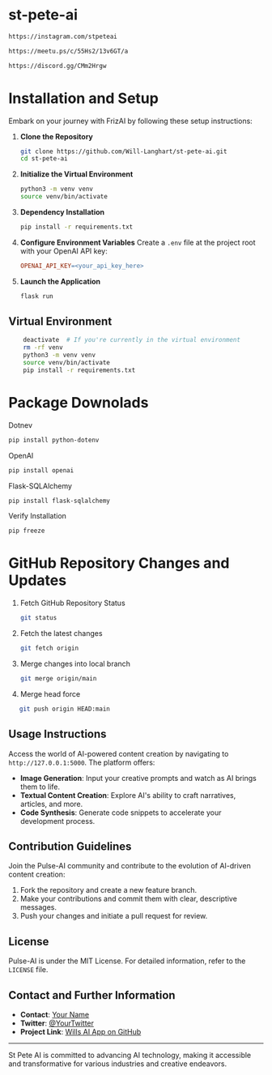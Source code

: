 # st-pete-ai
```bash
https://instagram.com/stpeteai
```
```bash
https://meetu.ps/c/55Hs2/13v6GT/a
```
```bash
https://discord.gg/CMm2Hrgw
```

# Installation and Setup
Embark on your journey with FrizAI by following these setup instructions:


1. **Clone the Repository**
    ```bash
    git clone https://github.com/Will-Langhart/st-pete-ai.git
    cd st-pete-ai
    ```

2. **Initialize the Virtual Environment**
    ```bash
    python3 -m venv venv
    source venv/bin/activate
    ```

3. **Dependency Installation**
    ```bash
    pip install -r requirements.txt
    ```

4. **Configure Environment Variables**
    Create a `.env` file at the project root with your OpenAI API key:
    ```makefile
    OPENAI_API_KEY=<your_api_key_here>
    ```

5. **Launch the Application**
    ```bash
    flask run
    ```

## Virtual Environment
```bash
    deactivate  # If you're currently in the virtual environment
    rm -rf venv
    python3 -m venv venv
    source venv/bin/activate
    pip install -r requirements.txt
```
    
# Package Downolads
   Dotnev
   ```bash
   pip install python-dotenv
   ```

   OpenAI
   ```bash
   pip install openai
   ```

   Flask-SQLAlchemy
   ```bash
   pip install flask-sqlalchemy
   ```

   Verify Installation
   ```bash
   pip freeze
   ```
   
# GitHub Repository Changes and Updates

1. Fetch GitHub Repository Status
    ```bash
    git status
    ```
2. Fetch the latest changes
    ```bash
    git fetch origin
    ```
3. Merge changes into local branch
    ```bash
    git merge origin/main
    ```
4. Merge head force
```bash
   git push origin HEAD:main
```
    
## Usage Instructions
Access the world of AI-powered content creation by navigating to `http://127.0.0.1:5000`. The platform offers:

- **Image Generation**: Input your creative prompts and watch as AI brings them to life.
- **Textual Content Creation**: Explore AI's ability to craft narratives, articles, and more.
- **Code Synthesis**: Generate code snippets to accelerate your development process.

## Contribution Guidelines
Join the Pulse-AI community and contribute to the evolution of AI-driven content creation:

1. Fork the repository and create a new feature branch.
2. Make your contributions and commit them with clear, descriptive messages.
3. Push your changes and initiate a pull request for review.

## License
Pulse-AI is under the MIT License. For detailed information, refer to the `LICENSE` file.

## Contact and Further Information
- **Contact**: [Your Name](mailto:email@example.com)
- **Twitter**: [@YourTwitter](https://twitter.com/YourTwitter)
- **Project Link**: [Wills AI App on GitHub](https://github.com/Will-Langhart/Wills-AI-App)

---

St Pete AI is committed to advancing AI technology, making it accessible and transformative for various industries and creative endeavors.
